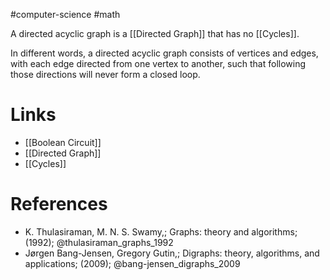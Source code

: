 #computer-science #math

A directed acyclic graph is a [[Directed Graph]] that has no [[Cycles]]. 

In different words, a directed acyclic graph consists of vertices and edges, with each edge directed from one vertex to another, such that following those directions will never form a closed loop.
# Links
- [[Boolean Circuit]]
- [[Directed Graph]]
- [[Cycles]]

# References
-  K. Thulasiraman, M. N. S. Swamy,; Graphs: theory and algorithms; (1992);  @thulasiraman_graphs_1992  
- Jørgen Bang-Jensen, Gregory Gutin,; Digraphs: theory, algorithms, and applications; (2009);  @bang-jensen_digraphs_2009 
